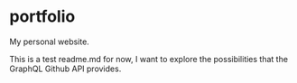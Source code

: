 # portfolio
My personal website.

This is a test readme.md for now, I want to explore the possibilities that the GraphQL Github API provides.
